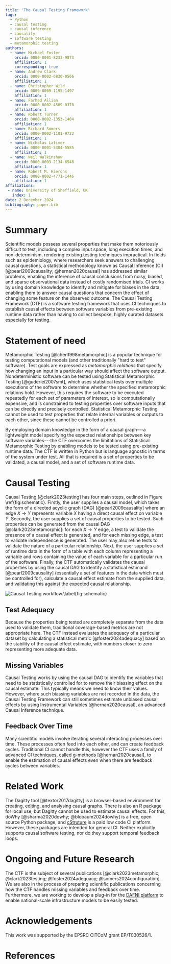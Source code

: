 ```yaml
---
title: 'The Causal Testing Framework'
tags:
  - Python
  - causal testing
  - causal inference
  - causality
  - software testing
  - metamorphic testing
authors:
  - name: Michael Foster
    orcid: 0000-0001-8233-9873
    affiliation: 1
    corresponding: true
  - name: Andrew Clark
    orcid: 0000-0002-6830-0566
    affiliation: 1
  - name: Christopher Wild
    orcid: 0009-0009-1195-1497
    affiliation: 1
  - name: Farhad Allian
    orcid: 0000-0002-4569-0370
    affiliation: 1
  - name: Robert Turner
    orcid: 0000-0002-1353-1404
    affiliation: 1
  - name: Richard Somers
    orcid: 0000-0002-1101-9722
    affiliation: 1
  - name: Nicholas Latimer
    orcid: 0000-0001-5304-5585
    affiliation: 1
  - name: Neil Walkinshaw
    orcid: 0000-0003-2134-6548
    affiliation: 1
  - name: Robert M. Hierons
    orcid: 0000-0002-4771-1446
    affiliation: 1
affiliations:
 - name: University of Sheffield, UK
   index: 1
date: 2 December 2024
bibliography: paper.bib
---
```


# Summary
Scientific models possess several properties that make them notoriously difficult to test, including a complex input space, long execution times, and non-determinism, rendering existing testing techniques impractical.
In fields such as epidemiology, where researchers seek answers to challenging causal questions, a statistical methodology known as Causal Inference (CI) [@pearl2009causality; @hernan2020causal] has addressed similar problems, enabling the inference of causal conclusions from noisy, biased, and sparse observational data instead of costly randomised trials.
CI works by using domain knowledge to identify and mitigate for biases in the data, enabling them to answer causal questions that concern the effect of changing some feature on the observed outcome.
The Causal Testing Framework (CTF) is a software testing framework that uses CI techniques to establish causal effects between software variables from pre-existing runtime data rather than having to collect bespoke, highly curated datasets especially for testing.

# Statement of need
Metamorphic Testing [@chen1998metamorphic] is a popular technique for testing computational models (and other traditionally "hard to test" software).
Test goals are expressed as _metamorphic relations_ that specify how changing an input in a particular way should affect the software output.
Nondeterministic software can be tested using Statistical Metamorphic Testing [@guderlei2007smt], which uses statistical tests over multiple executions of the software to determine whether the specified metamorphic relations hold.
However, this requires the software to be executed repeatedly for each set of parameters of interest, so is computationally expensive, and is constrained to testing properties over software inputs that can be directly and precisely controlled.
Statistical Metamorphic Testing cannot be used to test properties that relate internal variables or outputs to each other, since these cannot be controlled a priori.

By employing domain knowledge in the form of a causal graph---a lightweight model specifying the expected relationships between key software variables---the CTF overcomes the limitations of Statistical Metamorphic Testing by enabling models to be tested using pre-existing runtime data.
The CTF is written in Python but is language agnostic in terms of the system under test.
All that is required is a set of properties to be validated, a causal model, and a set of software runtime data.

# Causal Testing
Causal Testing [@clark2023testing] has four main steps, outlined in Figure \ref{fig:schematic}.
Firstly, the user supplies a causal model, which takes the form of a directed acyclic graph (DAG) [@pearl2009causality] where an edge $X \to Y$ represents variable $X$ having a direct causal effect on variable $Y$.
Secondly, the user supplies a set of causal properties to be tested.
Such properties can be generated from the causal DAG [@clark2023metamorphic]: for each $X \to Y$ edge, a test to validate the presence of a causal effect is generated, and for each missing edge, a test to validate independence is generated.
The user may also refine tests to validate the nature of a particular relationship.
Next, the user supplies a set of runtime data in the form of a table with each column representing a variable and rows containing the value of each variable for a particular run of the software.
Finally, the CTF automatically validates the causal properties by using the causal DAG to identify a statistical estimand [@pearl2009causality] (essentially a set of features in the data which must be controlled for), calculate a causal effect estimate from the supplied data, and validating this against the expected causal relationship.

![Causal Testing workflow.\label{fig:schematic}](../images/schematic.png)

## Test Adequacy
Because the properties being tested are completely separate from the data used to validate them, traditional coverage-based metrics are not appropriate here.
The CTF instead evaluates the adequacy of a particular dataset by calculating a statistical metric [@foster2024adequacy] based on the stability of the causal effect estimate, with numbers closer to zero representing more adequate data.

## Missing Variables
Causal Testing works by using the causal DAG to identify the variables that need to be statistically controlled for to remove their biassing effect on the causal estimate.
This typically means we need to know their values.
However, where such biassing variables are not recorded in the data, the Causal Testing Framework can still sometimes estimate unbiased causal effects by using Instrumental Variables [@hernan2020causal], an advanced Causal Inference technique.

## Feedback Over Time
Many scientific models involve iterating several interacting processes over time.
These processes often feed into each other, and can create feedback cycles.
Traditional CI cannot handle this, however the CTF uses a family of advanced CI techniques, called g-methods [@hernan2020causal], to enable the estimation of causal effects even when there are feedback cycles between variables.

# Related Work
The Dagitty tool [@textor2017dagitty] is a browser-based environment for creating, editing, and analysing causal graphs.
There is also an R package for local use, but Dagitty cannot be used to estimate causal effects.
For this, doWhy [@sharma2020dowhy; @blobaum2024dowhy] is a free, open source Python package, and [cStruture](https://cstructure.dev) is a paid low code CI platform.
However, these packages are intended for general CI.
Neither explicitly supports causal software testing, nor do they support temporal feedback loops.

# Ongoing and Future Research
The CTF is the subject of several publications [@clark2023metamorphic; @clark2023testing; @foster2024adequacy; @somers2024configuration].
We are also in the process of preparing scientific publications concerning how the CTF handles missing variables and feedback over time.
Furthermore, we are working to develop a plug-in for the [DAFNI platform](https://www.dafni.ac.uk/) to enable national-scale infrastructure models to be easily tested.

# Acknowledgements
This work was supported by the EPSRC CITCoM grant EP/T030526/1.

# References